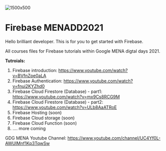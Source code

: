 ![1500x500](https://user-images.githubusercontent.com/15148391/111056571-6b4cf380-8499-11eb-92e5-bee0e059a2e8.jpeg)


# Firebase MENADD2021

Hello brilliant developer.
This is for you to get started with Firebase.

All courses files for Firebase tutorials within Google MENA digtal days 2021.

**Tutroials:**
1. Firebase introduction: https://www.youtube.com/watch?v=BVfnZpe0aLA
2. Firebase Authentication: https://www.youtube.com/watch?v=fnui2KYZhd0
3. Firebase Cloud Firestore (Database) - part1: https://www.youtube.com/watch?v=mx9Cs8RCG9M
4. Firebase Cloud Firestore (Database) - part2: https://www.youtube.com/watch?v=ULb8AaATRoE
5. Firebase Hosting (soon)
6. Firebase Cloud storage (soon)
7. Firebase Cloud Function (soon)
8. .... more coming






GDG MENA Youtube Channel: https://www.youtube.com/channel/UC4Yf0L-AWUIMnf1Kp3TqwSw
